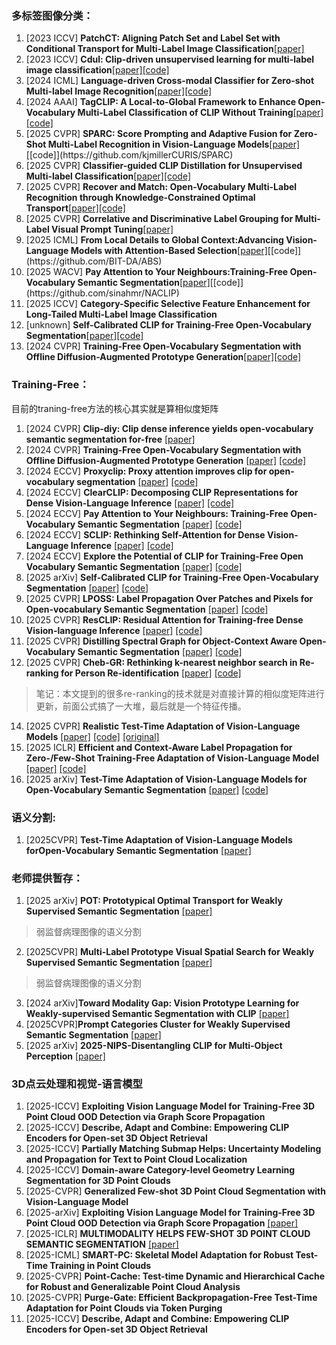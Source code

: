 
### 多标签图像分类：
1. [2023 ICCV] **PatchCT: Aligning Patch Set and Label Set with Conditional Transport
for Multi-Label Image Classification**[[paper]](https://openaccess.thecvf.com/content/ICCV2023/papers/Li_PatchCT_Aligning_Patch_Set_and_Label_Set_with_Conditional_Transport_ICCV_2023_paper.pdf)
2. [2023 ICCV] **Cdul: Clip-driven unsupervised learning for multi-label image classification**[[paper]](https://arxiv.org/pdf/2307.16634)[[code]](https://github.com/cs-mshah/CDUL)
3. [2024 ICML] **Language-driven Cross-modal Classifier for
Zero-shot Multi-label Image Recognition**[[paper]](https://openreview.net/pdf?id=sHswzNWUW2)[[code]](https://github.com/yic20/CoMC)
4. [2024 AAAI] **TagCLIP: A Local-to-Global Framework to Enhance Open-Vocabulary Multi-Label Classification of CLIP Without Training**[[paper]](https://arxiv.org/pdf/2312.12828)[[code]](https://github.com/linyq2117/TagCLIP)
5. [2025 CVPR] **SPARC: Score Prompting and Adaptive Fusion for Zero-Shot Multi-Label Recognition in Vision-Language Models**[[paper]](https://arxiv.org/pdf/2502.16911?)[[code]](https://github.com/kjmillerCURIS/SPARC)
6. [2025 CVPR] **Classifier-guided CLIP Distillation for Unsupervised Multi-label Classification**[[paper]](https://arxiv.org/pdf/2503.16873)[[code]](https://github.com/k0u-id/CCD)
7. [2025 CVPR] **Recover and Match: Open-Vocabulary Multi-Label Recognition through
Knowledge-Constrained Optimal Transport**[[paper]](https://arxiv.org/pdf/2503.15337)[[code]](https://github.com/EricTan7/RAM)
8. [2025 CVPR] **Correlative and Discriminative Label Grouping for Multi-Label
Visual Prompt Tuning**[[paper]](https://arxiv.org/pdf/2504.09990)
9. [2025 ICML] **From Local Details to Global Context:Advancing Vision-Language Models with Attention-Based Selection**[[paper]](https://arxiv.org/pdf/2505.13233?)[[code]](https://github.com/BIT-DA/ABS)
10. [2025 WACV] **Pay Attention to Your Neighbours:Training-Free Open-Vocabulary Semantic Segmentation**[[paper]](https://arxiv.org/pdf/2404.08181?)[[code]](https://github.com/sinahmr/NACLIP)
11. [2025 ICCV] **Category-Specific Selective Feature Enhancement for Long-Tailed Multi-Label Image Classification**
12. [unknown] **Self-Calibrated CLIP for Training-Free Open-Vocabulary Segmentation**[[paper]](https://arxiv.org/pdf/2411.15869)[[code]](https://github.com/SuleBai/SC-CLIP)
13. [2024 CVPR] **Training-Free Open-Vocabulary Segmentation with Offline Diffusion-Augmented Prototype Generation**[[paper]](https://arxiv.org/pdf/2404.06542)[[code]](https://github.com/aimagelab/freeda/)



### Training-Free：
目前的traning-free方法的核心其实就是算相似度矩阵
1. [2024 CVPR] **Clip-diy: Clip dense inference yields open-vocabulary semantic segmentation for-free** [[paper]](https://arxiv.org/pdf/2309.14289)
2. [2024 CVPR] **Training-Free Open-Vocabulary Segmentation with Offline Diffusion-Augmented Prototype Generation** [[paper]](https://ieeexplore.ieee.org/stamp/stamp.jsp?tp=&arnumber=10655445&tag=1) [[code]](https://github.com/aimagelab/freeda) 
3. [2024 ECCV] **Proxyclip: Proxy attention improves clip for open-vocabulary segmentation** [[paper]](https://arxiv.org/pdf/2408.04883) [[code]](https://github.com/mc-lan/ProxyCLIP?tab=readme-ov-file)
4. [2024 ECCV] **ClearCLIP: Decomposing CLIP Representations for Dense Vision-Language Inference** [[paper]](https://www.ecva.net/papers/eccv_2024/papers_ECCV/papers/06346.pdf) [[code]](https://github.com/mc-lan/ClearCLIP)
5. [2024 ECCV] **Pay Attention to Your Neighbours: Training-Free Open-Vocabulary Semantic Segmentation** [[paper]](https://arxiv.org/pdf/2404.08181) [[code]](https://github.com/sinahmr/NACLIP)
6. [2024 ECCV] **SCLIP: Rethinking Self-Attention for Dense Vision-Language Inference** [[paper]](https://arxiv.org/pdf/2312.01597) [[code]](https://github.com/wangf3014/SCLIP)
7. [2024 ECCV] **Explore the Potential of CLIP for Training-Free Open Vocabulary Semantic Segmentation** [[paper]](https://arxiv.org/pdf/2407.08268) [[code]](https://github.com/leaves162/CLIPtrase)
8. [2025 arXiv] **Self-Calibrated CLIP for Training-Free Open-Vocabulary Segmentation** [[paper]](https://arxiv.org/pdf/2411.15869) [[code]](https://github.com/SuleBai/SC-CLIP?tab=readme-ov-file)
9. [2025 CVPR] **LPOSS: Label Propagation Over Patches and Pixels for Open-vocabulary Semantic Segmentation** [[paper]](https://arxiv.org/pdf/2503.19777) [[code]](https://github.com/vladan-stojnic/LPOSS)
10. [2025 CVPR] **ResCLIP: Residual Attention for Training-free Dense Vision-language Inference** [[paper]](https://arxiv.org/pdf/2411.15851) [[code]](https://github.com/yvhangyang/ResCLIP?tab=readme-ov-file)
11. [2025 CVPR] **Distilling Spectral Graph for Object-Context Aware Open-Vocabulary Semantic Segmentation** [[paper]](https://openaccess.thecvf.com/content/CVPR2025/papers/Kim_Distilling_Spectral_Graph_for_Object-Context_Aware_Open-Vocabulary_Semantic_Segmentation_CVPR_2025_paper.pdf) [[code]](https://github.com/MICV-yonsei/CASS)
12. [2025 CVPR] **Cheb-GR: Rethinking k-nearest neighbor search in Re-ranking for Person Re-identification** [[paper]](https://openaccess.thecvf.com/content/CVPR2025/papers/Yang_Cheb-GR_Rethinking_K-nearest_Neighbor_Search_in_Re-ranking_for_Person_Re-identification_CVPR_2025_paper.pdf) [[code]](https://github.com/Jinxi-Yang-WHU/Fast-GCR.git) 
> 笔记：本文提到的很多re-ranking的技术就是对直接计算的相似度矩阵进行更新，前面公式搞了一大堆，最后就是一个特征传播。
14. [2025 CVPR] **Realistic Test-Time Adaptation of Vision-Language Models** [[paper]](https://openaccess.thecvf.com/content/CVPR2025/papers/Zanella_Realistic_Test-Time_Adaptation_of_Vision-Language_Models_CVPR_2025_paper.pdf) [[code]](https://github.com/MaxZanella/StatA) [[original]](https://arxiv.org/pdf/2406.01837)
15. [2025 ICLR] **Efficient and Context-Aware Label Propagation for Zero-/Few-Shot Training-Free Adaptation of Vision-Language Model** [[paper]](https://arxiv.org/pdf/2412.18303) [[code]](https://github.com/Yushu-Li/ECALP?tab=readme-ov-file)
16. [2025 arXiv] **Test-Time Adaptation of Vision-Language Models for Open-Vocabulary Semantic Segmentation** [[paper]](https://arxiv.org/pdf/2505.21844v1) [[code]](https://github.com/dosowiechi/MLMP?tab=readme-ov-file)

### 语义分割:
1. [2025CVPR] **Test-Time Adaptation of Vision-Language Models forOpen-Vocabulary Semantic Segmentation** [[paper]](https://arxiv.org/pdf/2505.21844v1)


### 老师提供暂存：
1. [2025 arXiv] **POT: Prototypical Optimal Transport for Weakly Supervised Semantic Segmentation** [[paper]](https://openaccess.thecvf.com/content/CVPR2025/papers/Wang_POT_Prototypical_Optimal_Transport_for_Weakly_Supervised_Semantic_Segmentation_CVPR_2025_paper.pdf)
> 弱监督病理图像的语义分割
2. [2025CVPR] **Multi-Label Prototype Visual Spatial Search for Weakly Supervised Semantic Segmentation** [[paper]](https://openaccess.thecvf.com/content/CVPR2025/papers/Duan_Multi-Label_Prototype_Visual_Spatial_Search_for_Weakly_Supervised_Semantic_Segmentation_CVPR_2025_paper.pdf)
> 弱监督病理图像的语义分割
3. [2024 arXiv]**Toward Modality Gap: Vision Prototype Learning for Weakly-supervised Semantic Segmentation with CLIP** [[paper]](https://arxiv.org/pdf/2412.19650)
4. [2025CVPR]**Prompt Categories Cluster for Weakly Supervised Semantic Segmentation** [[paper]](https://openaccess.thecvf.com/content/CVPR2025W/eLVM/papers/Wu_Prompt_Categories_Cluster_for_Weakly_Supervised_Semantic_Segmentation_CVPRW_2025_paper.pdf)
5. [2025 arXiv]  **2025-NIPS-Disentangling CLIP for Multi-Object Perception** [[paper]](https://arxiv.org/html/2502.02977v3)


### 3D点云处理和视觉-语言模型
1. [2025-ICCV] **Exploiting Vision Language Model for Training-Free 3D Point Cloud OOD Detection via Graph Score Propagation**
2. [2025-ICCV] **Describe, Adapt and Combine: Empowering CLIP Encoders for Open-set 3D Object Retrieval**
3. [2025-ICCV] **Partially Matching Submap Helps: Uncertainty Modeling and Propagation for Text to Point Cloud Localization**
4. [2025-ICCV] **Domain-aware Category-level Geometry Learning Segmentation for 3D Point Clouds**
5. [2025-CVPR] **Generalized Few-shot 3D Point Cloud Segmentation with Vision-Language Model**
6. [2025-arXiv] **Exploiting Vision Language Model for Training-Free 3D Point Cloud OOD Detection via Graph Score Propagation**  [[paper]](https://arxiv.org/html/2506.22375v1)
7. [2025-ICLR] **MULTIMODALITY HELPS FEW-SHOT 3D POINT CLOUD SEMANTIC SEGMENTATION** [[paper]](https://arxiv.org/pdf/2410.11414)
8. [2025-ICML] **SMART-PC: Skeletal Model Adaptation for Robust Test-Time Training in Point Clouds**
9. [2025-CVPR] **Point-Cache: Test-time Dynamic and Hierarchical Cache for Robust and Generalizable Point Cloud Analysis**
10. [2025-CVPR] **Purge-Gate: Efficient Backpropagation-Free Test-Time Adaptation for Point Clouds via Token Purging**
11. [2025-ICCV] **Describe, Adapt and Combine: Empowering CLIP Encoders for Open-set 3D Object Retrieval**

